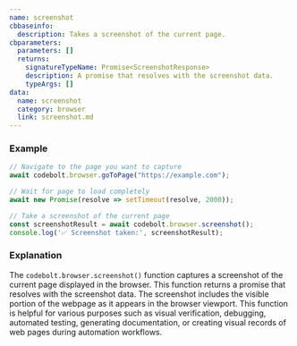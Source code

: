 ```yaml
---
name: screenshot
cbbaseinfo:
  description: Takes a screenshot of the current page.
cbparameters:
  parameters: []
  returns:
    signatureTypeName: Promise<ScreenshotResponse>
    description: A promise that resolves with the screenshot data.
    typeArgs: []
data:
  name: screenshot
  category: browser
  link: screenshot.md
---
```

<CBBaseInfo/> 
 <CBParameters/>

### Example 

```js 
// Navigate to the page you want to capture
await codebolt.browser.goToPage("https://example.com");

// Wait for page to load completely
await new Promise(resolve => setTimeout(resolve, 2000));

// Take a screenshot of the current page
const screenshotResult = await codebolt.browser.screenshot();
console.log('✅ Screenshot taken:', screenshotResult);
```

### Explanation

The `codebolt.browser.screenshot()` function captures a screenshot of the current page displayed in the browser. This function returns a promise that resolves with the screenshot data. The screenshot includes the visible portion of the webpage as it appears in the browser viewport. This function is helpful for various purposes such as visual verification, debugging, automated testing, generating documentation, or creating visual records of web pages during automation workflows.
